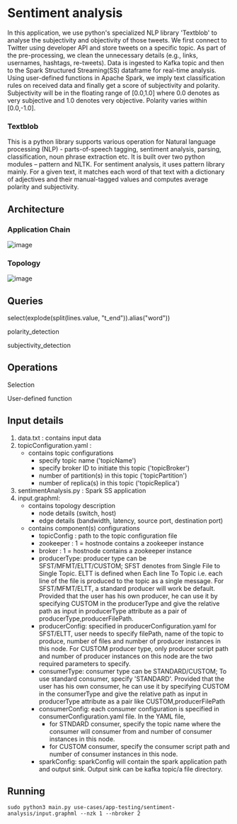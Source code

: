 # Sentiment analysis

In this application, we use python's specialized NLP library 'Textblob' to analyse the subjectivity and objectivity of those tweets. We first connect to Twitter using developer API and store tweets on a specific topic. As part of the pre-processing, we clean the unnecessary details (e.g., links, usernames, hashtags, re-tweets). Data is ingested to Kafka topic and then to the Spark Structured Streaming(SS) dataframe for real-time analysis. Using user-defined functions in Apache Spark, we imply text classification rules on received data and finally get a score of subjectivity and polarity. Subjectivity will be in the floating range of [0.0,1.0] where 0.0 denotes as very subjective and 1.0 denotes very objective. Polarity varies within [0.0,-1.0]. 

### Textblob
This is a python library supports various operation for Natural language processing (NLP) - parts-of-speech tagging, sentiment analysis, parsing, classification, noun phrase extraction etc. It is built over two python modules – pattern and NLTK. For sentiment analysis, it uses pattern library mainly. For a given text, it matches each word of that text with a dictionary of adjectives and their manual-tagged values and computes average polarity and subjectivity. 

## Architecture

### Application Chain
![image](https://user-images.githubusercontent.com/6629591/179554976-efa59ad7-baa8-44ca-b9cf-560db7c48ade.png)

### Topology
![image](https://user-images.githubusercontent.com/6629591/179555037-35379a7e-6e4e-46dc-a5ae-7f7865e898e0.png)



## Queries  
  
  select(explode(split(lines.value, "t_end")).alias("word"))
  
  polarity_detection
  
  subjectivity_detection
  
## Operations
  
  Selection
  
  User-defined function
  
## Input details
1. data.txt : contains input data
2. topicConfiguration.yaml :
   - contains topic configurations
     - specify topic name ('topicName')
     - specify broker ID to initiate this topic ('topicBroker')
     - number of partition(s) in this topic ('topicPartition')
     - number of replica(s) in this topic ('topicReplica')
3. sentimentAnalysis.py : Spark SS application
4. input.graphml:
   - contains topology description
     - node details (switch, host)
     - edge details (bandwidth, latency, source port, destination port)
   - contains component(s) configurations 
     - topicConfig : path to the topic configuration file
     - zookeeper : 1 = hostnode contains a zookeeper instance
     - broker : 1 = hostnode contains a zookeeper instance
     - producerType: producer type can be SFST/MFMT/ELTT/CUSTOM; SFST denotes from Single File to Single Topic. ELTT is defined when Each line To Topic i.e. each line of the file is produced to the topic as a single message. For SFST/MFMT/ELTT, a standard producer will work be default.
     Provided that the user has his own producer, he can use it by specifying CUSTOM in the producerType and give the relative path as input in producerType attribute as a pair of producerType,producerFilePath.
     - producerConfig: specified in producerConfiguration.yaml
          for SFST/ELTT, user needs to specify filePath, name of the topic to produce, number of files and number of producer instances in this node. For CUSTOM producer type, only producer script path and number of producer instances on this node are the two required parameters to specify.
     - consumerType: consumer type can be STANDARD/CUSTOM; To use standard consumer, specify 'STANDARD'. Provided that the user has his own consumer, he can use it by specifying CUSTOM in the consumerType and give the relative path as input in producerType attribute as a pair like CUSTOM,producerFilePath
     - consumerConfig: each consumer configuration is specified in consumerConfiguration.yaml file. In the YAML file, 
         - for STNDARD consumer, specify the topic name where the consumer will consumer from and number of consumer instances in this node.
         - for CUSTOM consumer, specify the consumer script path and number of consumer instances in this node.
     - sparkConfig: sparkConfig will contain the spark application path and output sink. Output sink can be kafka topic/a file directory.
     
## Running
   
 ```sudo python3 main.py use-cases/app-testing/sentiment-analysis/input.graphml --nzk 1 --nbroker 2```
